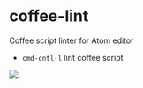 # coffee-lint

Coffee script linter for Atom editor

* `cmd-cntl-l` lint coffee script


![](https://raw.github.com/dotcypress/coffee-lint/master/screenshot.png)

